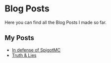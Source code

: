 # Blog Posts
Here you can find all the Blog Posts I made so far.

## My Posts

- [In defense of SpigotMC](in-defense-of-spigotmc.md)
- [Truth & Lies](truth-and-lies.md)
